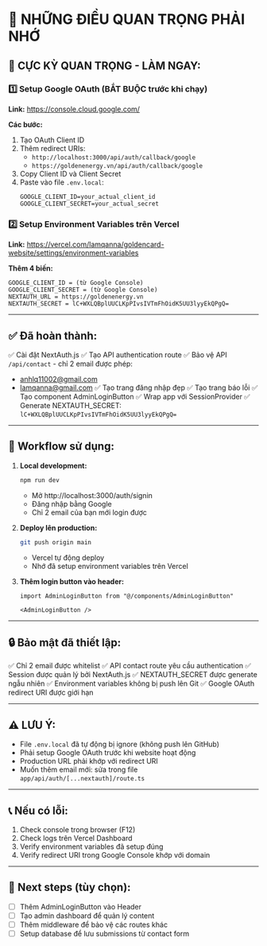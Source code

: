 # 📌 NHỮNG ĐIỀU QUAN TRỌNG PHẢI NHỚ

## 🔴 CỰC KỲ QUAN TRỌNG - LÀM NGAY:

### 1️⃣ Setup Google OAuth (BẮT BUỘC trước khi chạy)

**Link:** https://console.cloud.google.com/

**Các bước:**
1. Tạo OAuth Client ID
2. Thêm redirect URIs:
   - `http://localhost:3000/api/auth/callback/google`
   - `https://goldenenergy.vn/api/auth/callback/google`
3. Copy Client ID và Client Secret
4. Paste vào file `.env.local`:
   ```
   GOOGLE_CLIENT_ID=your_actual_client_id
   GOOGLE_CLIENT_SECRET=your_actual_secret
   ```

### 2️⃣ Setup Environment Variables trên Vercel

**Link:** https://vercel.com/lamqanna/goldencard-website/settings/environment-variables

**Thêm 4 biến:**
```
GOOGLE_CLIENT_ID = (từ Google Console)
GOOGLE_CLIENT_SECRET = (từ Google Console)
NEXTAUTH_URL = https://goldenenergy.vn
NEXTAUTH_SECRET = lC+WXLQBplUUCLKpPIvsIVTmFhOidK5UU3lyyEkQPgQ=
```

---

## ✅ Đã hoàn thành:

✅ Cài đặt NextAuth.js
✅ Tạo API authentication route
✅ Bảo vệ API `/api/contact` - chỉ 2 email được phép:
   - anhlq11002@gmail.com
   - lamqanna@gmail.com
✅ Tạo trang đăng nhập đẹp
✅ Tạo trang báo lỗi
✅ Tạo component AdminLoginButton
✅ Wrap app với SessionProvider
✅ Generate NEXTAUTH_SECRET: `lC+WXLQBplUUCLKpPIvsIVTmFhOidK5UU3lyyEkQPgQ=`

---

## 🎯 Workflow sử dụng:

1. **Local development:**
   ```bash
   npm run dev
   ```
   - Mở http://localhost:3000/auth/signin
   - Đăng nhập bằng Google
   - Chỉ 2 email của bạn mới login được

2. **Deploy lên production:**
   ```bash
   git push origin main
   ```
   - Vercel tự động deploy
   - Nhớ đã setup environment variables trên Vercel

3. **Thêm login button vào header:**
   ```tsx
   import AdminLoginButton from "@/components/AdminLoginButton"
   
   <AdminLoginButton />
   ```

---

## 🔒 Bảo mật đã thiết lập:

✅ Chỉ 2 email được whitelist
✅ API contact route yêu cầu authentication
✅ Session được quản lý bởi NextAuth.js
✅ NEXTAUTH_SECRET được generate ngẫu nhiên
✅ Environment variables không bị push lên Git
✅ Google OAuth redirect URI được giới hạn

---

## ⚠️ LƯU Ý:

- File `.env.local` đã tự động bị ignore (không push lên GitHub)
- Phải setup Google OAuth trước khi website hoạt động
- Production URL phải khớp với redirect URI
- Muốn thêm email mới: sửa trong file `app/api/auth/[...nextauth]/route.ts`

---

## 📞 Nếu có lỗi:

1. Check console trong browser (F12)
2. Check logs trên Vercel Dashboard
3. Verify environment variables đã setup đúng
4. Verify redirect URI trong Google Console khớp với domain

---

## 🚀 Next steps (tùy chọn):

- [ ] Thêm AdminLoginButton vào Header
- [ ] Tạo admin dashboard để quản lý content
- [ ] Thêm middleware để bảo vệ các routes khác
- [ ] Setup database để lưu submissions từ contact form
